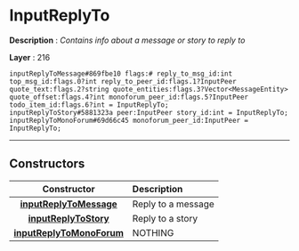 # InputReplyTo

**Description** : *Contains info about a message or story to reply to*

**Layer** : 216

```tl
inputReplyToMessage#869fbe10 flags:# reply_to_msg_id:int top_msg_id:flags.0?int reply_to_peer_id:flags.1?InputPeer quote_text:flags.2?string quote_entities:flags.3?Vector<MessageEntity> quote_offset:flags.4?int monoforum_peer_id:flags.5?InputPeer todo_item_id:flags.6?int = InputReplyTo;
inputReplyToStory#5881323a peer:InputPeer story_id:int = InputReplyTo;
inputReplyToMonoForum#69d66c45 monoforum_peer_id:InputPeer = InputReplyTo;
```

---

## Constructors

| Constructor | Description |
| :---: | :--- |
| [**inputReplyToMessage**](constructor/inputReplyToMessage) | Reply to a message |
| [**inputReplyToStory**](constructor/inputReplyToStory) | Reply to a story |
| [**inputReplyToMonoForum**](constructor/inputReplyToMonoForum) | NOTHING |